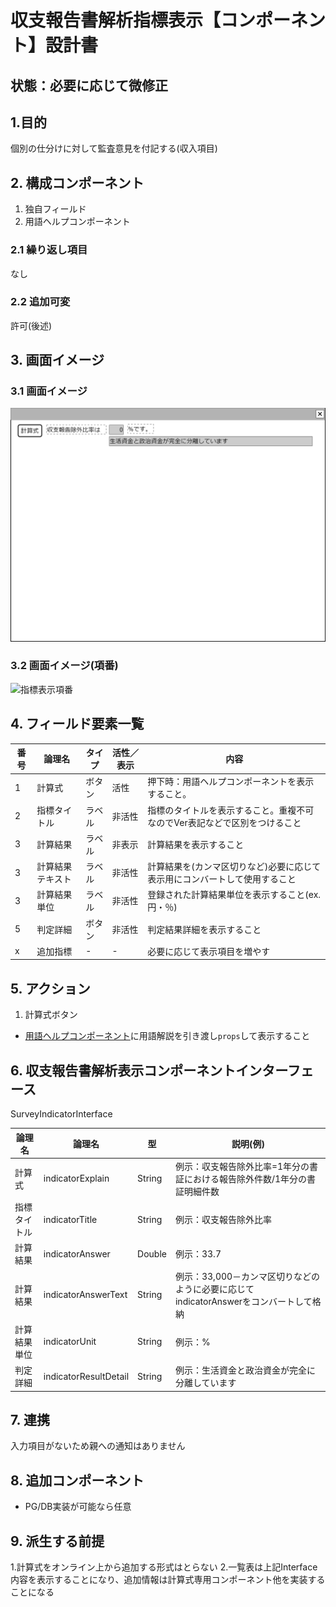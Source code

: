 ﻿# 収支報告書解析指標表示【コンポーネント】設計書

## 状態：必要に応じて微修正

## 1.目的

個別の仕分けに対して監査意見を付記する(収入項目)

## 2. 構成コンポーネント

1. 独自フィールド
2. 用語ヘルプコンポーネント

### 2.1 繰り返し項目

なし

### 2.2 追加可変

許可(後述)

## 3. 画面イメージ

### 3.1 画面イメージ

![指標表示](image/指標表示.drawio.png)

### 3.2 画面イメージ(項番)

![指標表示項番](image/指標表示項番.drawio.png)

## 4. フィールド要素一覧

| 番号 |      論理名      | タイプ | 活性／表示 |                                    内容                                    |
| ---- | ---------------- | ------ | ---------- | -------------------------------------------------------------------------- |
| 1    | 計算式           | ボタン | 活性       | 押下時：用語ヘルプコンポーネントを表示すること。                           |
| 2    | 指標タイトル     | ラベル | 非活性     | 指標のタイトルを表示すること。重複不可なのでVer表記などで区別をつけること  |
| 3    | 計算結果         | ラベル | 非表示     | 計算結果を表示すること                                                     |
| 3    | 計算結果テキスト | ラベル | 非活性     | 計算結果を(カンマ区切りなど)必要に応じて表示用にコンバートして使用すること |
| 3    | 計算結果単位     | ラベル | 非活性     | 登録された計算結果単位を表示すること(ex.円・％)                            |
| 5    | 判定詳細         | ボタン | 非活性     | 判定結果詳細を表示すること                                                 |
| x    | 追加指標         | -      | -          | 必要に応じて表示項目を増やす                                               |

## 5. アクション

1. 計算式ボタン

- [用語ヘルプコンポーネント](../../common/front/terminology_help/terminology_help_vue.md)に用語解説を引き渡し`props`して表示すること

## 6. 収支報告書解析表示コンポーネントインターフェース

SurveyIndicatorInterface

 |    論理名    |        論理名         |   型   |                                       説明(例)                                        |
 | ------------ | --------------------- | ------ | ------------------------------------------------------------------------------------- |
 | 計算式       | indicatorExplain      | String | 例示：収支報告除外比率=1年分の書証における報告除外件数/1年分の書証明細件数            |
 | 指標タイトル | indicatorTitle        | String | 例示：収支報告除外比率                                                                |
 | 計算結果     | indicatorAnswer       | Double | 例示：33.7                                                                            |
 | 計算結果     | indicatorAnswerText   | String | 例示：33,000－カンマ区切りなどのように必要に応じてindicatorAnswerをコンバートして格納 |
 | 計算結果単位 | indicatorUnit         | String | 例示：%                                                                               |
 | 判定詳細     | indicatorResultDetail | String | 例示：生活資金と政治資金が完全に分離しています                                        |

## 7. 連携

入力項目がないため親への通知はありません

## 8. 追加コンポーネント

- PG/DB実装が可能なら任意

## 9. 派生する前提

1.計算式をオンライン上から追加する形式はとらない
2.一覧表は上記Interface内容を表示することになり、追加情報は計算式専用コンポーネント他を実装することになる
